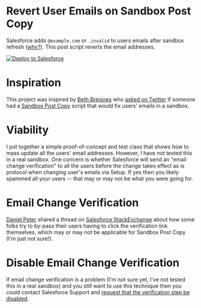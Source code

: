 # Revert User Emails on Sandbox Post Copy

Salesforce adds `@example.com` or `.invalid` to users emails after sandbox refresh ([why?](https://help.salesforce.com/HTViewSolution?id=000193090&language=en_US)). This post script reverts the email addresses.

<a href="https://githubsfdeploy.herokuapp.com">
  <img alt="Deploy to Salesforce"
       src="https://raw.githubusercontent.com/afawcett/githubsfdeploy/master/deploy.png">
</a>

# Inspiration

This project was inspired by [Beth Breisnes](https://twitter.com/bethbrains) who [asked on Twitter](https://twitter.com/bethbrains/status/761293965211545600) if someone had a [Sandbox Post Copy](https://developer.salesforce.com/docs/atlas.en-us.apexcode.meta/apexcode/apex_interface_System_SandboxPostCopy.htm) script that would fix users' emails in a sandbox.

# Viability

I put together a simple proof-of-concept and test class that shows how to mass update all the users' email addresses. However, I have *not* tested this in a real sandbox. One concern is whether Salesforce will send an "email change verification" to all the users before the change takes effect as is protocol when changing user's emails via Setup. If yes then you likely spammed all your users -- that may or may not be what you were going for.

# Email Change Verification

[Daniel Peter](https://twitter.com/danieljpeter/status/761392217734811648) shared a thread on [Salesforce StackExchange](http://salesforce.stackexchange.com/questions/9878/how-to-mass-change-emails-with-sending-only-a-password-reset-mail-in-apex) about how some folks try to by-pass their users having to click the verification link themselves, which may or may not be applicable for Sandbox Post Copy (I'm just not sure!).

# Disable Email Change Verification

If email change verification *is* a problem (I'm not sure yet, I've not tested this in a real sandbox) and you still want to use this technique then you could contact Salesforce Support and [request that the verification step be disabled](http://help.salesforce.com/HTViewSolution?id=000003832).
